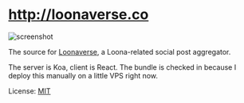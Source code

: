 # <http://loonaverse.co>

![screenshot](http://zacanger.com/assets/loonaverse.png)

The source for [Loonaverse](http://loonaverse.co), a Loona-related social post
aggregator.

The server is Koa, client is React. The bundle is checked in because I deploy
this manually on a little VPS right now.

License: [MIT](./LICENSE.md)

